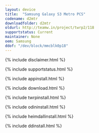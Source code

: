 ```yaml
---
layout: device
title:  "Samsung Galaxy S3 Metro PCS"
codename: d2mtr
downloadfolder: d2mtr
oldurl: http://teamw.in/project/twrp2/118
supportstatus: Current
maintainer: None
oem: Samsung
ddof: "/dev/block/mmcblk0p18"
---
```


{% include disclaimer.html %}

{% include supportstatus.html %}

{% include appinstall.html %}

{% include download.html %}

{% include twrpinstall.html %}

{% include odininstall.html %}

{% include heimdallinstall.html %}

{% include ddinstall.html %}
